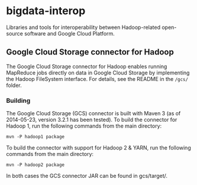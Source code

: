 # bigdata-interop

Libraries and tools for interoperability between Hadoop-related open-source software and Google Cloud Platform.

## Google Cloud Storage connector for Hadoop

The Google Cloud Storage connector for Hadoop enables running MapReduce jobs directly on data in Google Cloud Storage by implementing the Hadoop FileSystem interface. For details, see the README in the `/gcs/` folder.

### Building

The Google Cloud Storage (GCS) connector is built with Maven 3 (as of 2014-05-23, version 3.2.1 has been tested). To build the connector for Hadoop 1, run the following commands from the main directory:

    mvn -P hadoop1 package

To build the connector with support for Hadoop 2 & YARN, run the following commands from the main directory:

    mvn -P hadoop2 package

In both cases the GCS connector JAR can be found in gcs/target/.
